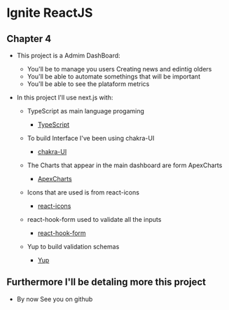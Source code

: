 # Ignite ReactJS

## Chapter 4

- This project is a Admim DashBoard:
  - You'll be to manage you users Creating news and edintig olders
  - You'll be able to automate somethings that will be important
  - You'll be able to see the plataform metrics

- In this project I'll use next.js with:

  - TypeScript as main language progaming
    - [TypeScript](https://www.typescriptlang.org/)

  - To build Interface I've been using chakra-UI
    - [chakra-UI](https://chakra-ui.com/)

  - The Charts that appear in the main dashboard are form ApexCharts
    - [ApexCharts](https://apexcharts.com/)

  - Icons that are used is from react-icons
    - [react-icons](https://react-icons.github.io/react-icons/)

  - react-hook-form used to validate all the inputs
    - [react-hook-form](https://react-hook-form.com/)
  
  - Yup to build validation schemas
    - [Yup](https://github.com/jquense/yup)



## Furthermore I'll be detaling more this project

- By now See you on github
